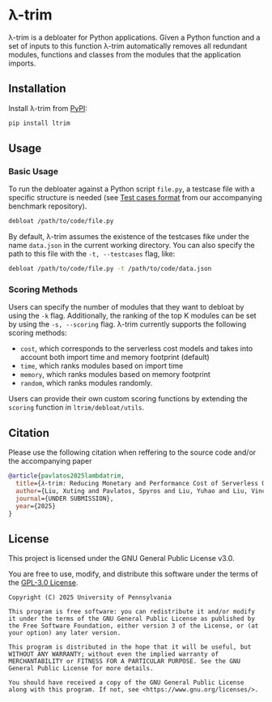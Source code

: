 # λ-trim

λ-trim is a debloater for Python applications. Given a Python function and a set of inputs to this function λ-trim automatically removes all redundant modules, functions and classes from the modules that the application imports.

## Installation

Install λ-trim from [PyPI](https://pypi.org/project/uv/):

```bash
pip install ltrim
```

## Usage

### Basic Usage

To run the debloater against a Python script `file.py`, a testcase file with a specific structure is needed (see [Test cases format](https://github.com/eniac/serverless-bench?tab=readme-ov-file#test-cases-format) from our accompanying benchmark repository).

```bash
debloat /path/to/code/file.py
```

By default, λ-trim assumes the existence of the testcases fike under the name `data.json` in the current working directory. You can also specify the path to this file with the `-t, --testcases` flag, like:

```bash
debloat /path/to/code/file.py -t /path/to/code/data.json
```

### Scoring Methods

Users can specify the number of modules that they want to debloat by using the `-k` flag.
Additionally, the ranking of the top K modules can be set by using the `-s, --scoring` flag.
λ-trim currently supports the following scoring methods:

- `cost`, which corresponds to the serverless cost models and takes into account both import time and memory footprint (default)
- `time`, which ranks modules based on import time
- `memory`, which ranks modules based on memory footprint
- `random`, which ranks modules randomly.

Users can provide their own custom scoring functions by extending the `scoring` function in `ltrim/debloat/utils`.

## Citation

Please use the following citation when reffering to the source code and/or the accompanying paper

```bibtex
@article{pavlatos2025lambdatrim,
  title={𝜆-trim: Reducing Monetary and Performance Cost of Serverless Cold Starts with Cost-driven Application Debloating},
  author={Liu, Xuting and Pavlatos, Spyros and Liu, Yuhao and Liu, Vincent},
  journal={UNDER SUBMISSION},
  year={2025}
}
```

## License

This project is licensed under the GNU General Public License v3.0.

You are free to use, modify, and distribute this software under the terms of the [GPL-3.0 License](https://www.gnu.org/licenses/gpl-3.0.html).

```pqsql
Copyright (C) 2025 University of Pennsylvania

This program is free software: you can redistribute it and/or modify it under the terms of the GNU General Public License as published by the Free Software Foundation, either version 3 of the License, or (at your option) any later version.

This program is distributed in the hope that it will be useful, but WITHOUT ANY WARRANTY; without even the implied warranty of MERCHANTABILITY or FITNESS FOR A PARTICULAR PURPOSE. See the GNU General Public License for more details.

You should have received a copy of the GNU General Public License along with this program. If not, see <https://www.gnu.org/licenses/>.
```
